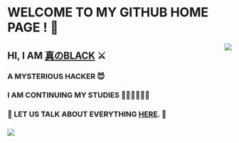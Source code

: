 # WELCOME TO MY GITHUB HOME PAGE ! 👋



<img align='right' src='https://github-readme-stats.vercel.app/api?username=DXHM&show_icons=true&&theme=default&hide=["contribs"]&&hide_title=true' /> 


## HI, I AM [真のBLACK](https://pureblack.eu.org) ⚔
### A MYSTERIOUS HACKER 😈
### I AM CONTINUING MY STUDIES 👨🏻‍💻👩🏻‍💻

### 💬 LET US TALK ABOUT EVERYTHING [HERE](https://github.com/DXHM/DXHM/issues). 🤤

### ![](https://visitor-badge.laobi.icu/badge?page_id=DXHM.DXHM)







<!--
**DXHM/DXHM** is a ✨ _special_ ✨ repository because its `README.md` (this file) appears on your GitHub profile.

Here are some ideas to get you started:

- 🔭 I’m currently working on ...
- 🌱 I’m currently learning ...
- 👯 I’m looking to collaborate on ...
- 🤔 I’m looking for help with ...
- 💬 Ask me about ...
- 📫 How to reach me: ...
- 😄 Pronouns: ...
- ⚡ Fun fact: ...
-->
